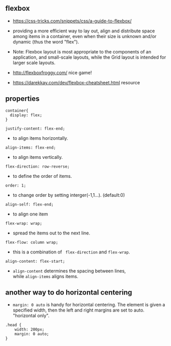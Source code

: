 ## flexbox

- https://css-tricks.com/snippets/css/a-guide-to-flexbox/

- providing a more efficient way to lay out, align and distribute space among items in a container, 
even when their size is unknown and/or dynamic (thus the word "flex").

- Note: Flexbox layout is most appropriate to the components of an application, 
and small-scale layouts, while the Grid layout is intended for larger scale layouts.

- http://flexboxfroggy.com/  nice game!

- https://darekkay.com/dev/flexbox-cheatsheet.html resource

## properties

```
container{
  display: flex;
}
```

```
justify-content: flex-end;
```
- to align items horizontally.

```
align-items: flex-end;
```
- to align items vertically.

```
flex-direction: row-reverse;
```
- to define the order of items.

```
order: 1;
```
- to change order by setting interger(-1,1...). (default:0)

```
align-self: flex-end;
```
- to align one item

```
flex-wrap: wrap;
```
- spread the items out to the next line.

```
flex-flow: column wrap;
```
- this is a combination of ``` flex-direction``` and ```flex-wrap```.

```
align-content: flex-start;
```
- ```align-content``` determines the spacing between lines,   
while ```align-items``` aligns items.



## another way to do horizontal centering

- ```margin: 0 auto``` is handy for horizontal centering.
	The element is given a specified width, then the left and right margins are set to auto.
	"horizontal only".
```
.head { 
	width: 200px; 
	margin: 0 auto;
}
```






